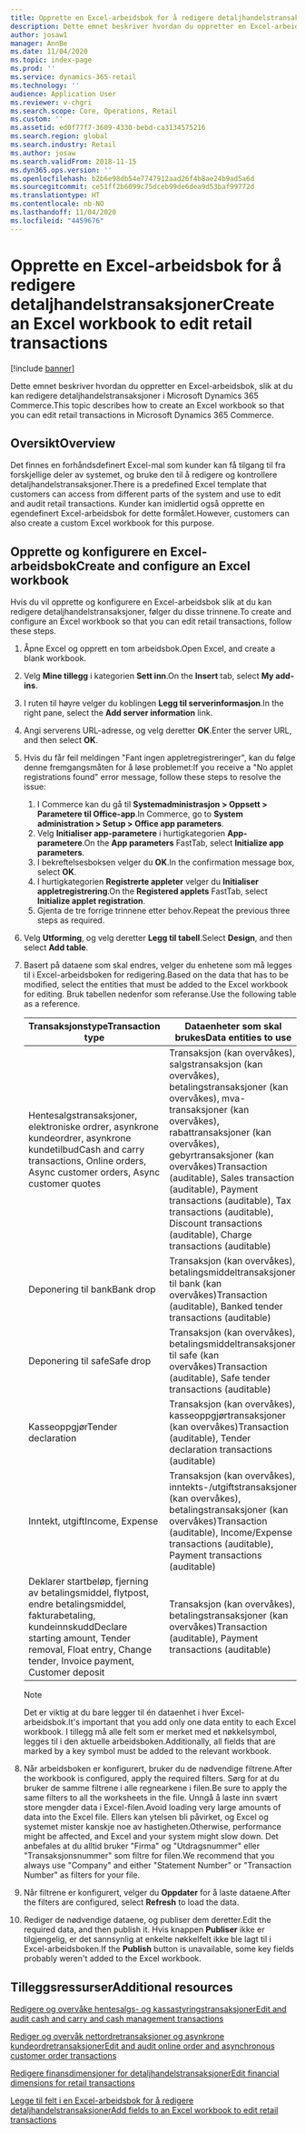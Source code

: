 ```yaml
---
title: Opprette en Excel-arbeidsbok for å redigere detaljhandelstransaksjoner
description: Dette emnet beskriver hvordan du oppretter en Excel-arbeidsbok, slik at du kan redigere detaljhandelstransaksjoner i Microsoft Dynamics 365 Commerce.
author: josaw1
manager: AnnBe
ms.date: 11/04/2020
ms.topic: index-page
ms.prod: ''
ms.service: dynamics-365-retail
ms.technology: ''
audience: Application User
ms.reviewer: v-chgri
ms.search.scope: Core, Operations, Retail
ms.custom: ''
ms.assetid: ed0f77f7-3609-4330-bebd-ca3134575216
ms.search.region: global
ms.search.industry: Retail
ms.author: josaw
ms.search.validFrom: 2018-11-15
ms.dyn365.ops.version: ''
ms.openlocfilehash: b2b6e98db54e7747912aad26f4b8ae24b9ad5a6d
ms.sourcegitcommit: ce51ff2b6099c75dceb99de6dea9d53baf99772d
ms.translationtype: HT
ms.contentlocale: nb-NO
ms.lasthandoff: 11/04/2020
ms.locfileid: "4459676"
---
```

# <a name="create-an-excel-workbook-to-edit-retail-transactions"></a><span data-ttu-id="19787-103">Opprette en Excel-arbeidsbok for å redigere detaljhandelstransaksjoner</span><span class="sxs-lookup"><span data-stu-id="19787-103">Create an Excel workbook to edit retail transactions</span></span>

[!include [banner](../includes/banner.md)]

<span data-ttu-id="19787-104">Dette emnet beskriver hvordan du oppretter en Excel-arbeidsbok, slik at du kan redigere detaljhandelstransaksjoner i Microsoft Dynamics 365 Commerce.</span><span class="sxs-lookup"><span data-stu-id="19787-104">This topic describes how to create an Excel workbook so that you can edit retail transactions in Microsoft Dynamics 365 Commerce.</span></span>

## <a name="overview"></a><span data-ttu-id="19787-105">Oversikt</span><span class="sxs-lookup"><span data-stu-id="19787-105">Overview</span></span>

<span data-ttu-id="19787-106">Det finnes en forhåndsdefinert Excel-mal som kunder kan få tilgang til fra forskjellige deler av systemet, og bruke den til å redigere og kontrollere detaljhandelstransaksjoner.</span><span class="sxs-lookup"><span data-stu-id="19787-106">There is a predefined Excel template that customers can access from different parts of the system and use to edit and audit retail transactions.</span></span> <span data-ttu-id="19787-107">Kunder kan imidlertid også opprette en egendefinert Excel-arbeidsbok for dette formålet.</span><span class="sxs-lookup"><span data-stu-id="19787-107">However, customers can also create a custom Excel workbook for this purpose.</span></span>

## <a name="create-and-configure-an-excel-workbook"></a><span data-ttu-id="19787-108">Opprette og konfigurere en Excel-arbeidsbok</span><span class="sxs-lookup"><span data-stu-id="19787-108">Create and configure an Excel workbook</span></span>

<span data-ttu-id="19787-109">Hvis du vil opprette og konfigurere en Excel-arbeidsbok slik at du kan redigere detaljhandelstransaksjoner, følger du disse trinnene.</span><span class="sxs-lookup"><span data-stu-id="19787-109">To create and configure an Excel workbook so that you can edit retail transactions, follow these steps.</span></span>

1. <span data-ttu-id="19787-110">Åpne Excel og opprett en tom arbeidsbok.</span><span class="sxs-lookup"><span data-stu-id="19787-110">Open Excel, and create a blank workbook.</span></span>
1. <span data-ttu-id="19787-111">Velg **Mine tillegg** i kategorien **Sett inn**.</span><span class="sxs-lookup"><span data-stu-id="19787-111">On the **Insert** tab, select **My add-ins**.</span></span>
1. <span data-ttu-id="19787-112">I ruten til høyre velger du koblingen **Legg til serverinformasjon**.</span><span class="sxs-lookup"><span data-stu-id="19787-112">In the right pane, select the **Add server information** link.</span></span>
1. <span data-ttu-id="19787-113">Angi serverens URL-adresse, og velg deretter **OK**.</span><span class="sxs-lookup"><span data-stu-id="19787-113">Enter the server URL, and then select **OK**.</span></span>
1. <span data-ttu-id="19787-114">Hvis du får feil meldingen "Fant ingen appletregistreringer", kan du følge denne fremgangsmåten for å løse problemet:</span><span class="sxs-lookup"><span data-stu-id="19787-114">If you receive a "No applet registrations found" error message, follow these steps to resolve the issue:</span></span>

    1. <span data-ttu-id="19787-115">I Commerce kan du gå til **Systemadministrasjon \> Oppsett \> Parametere til Office-app**.</span><span class="sxs-lookup"><span data-stu-id="19787-115">In Commerce, go to **System administration \> Setup \> Office app parameters**.</span></span>
    1. <span data-ttu-id="19787-116">Velg **Initialiser app-parametere** i hurtigkategorien **App-parametere**.</span><span class="sxs-lookup"><span data-stu-id="19787-116">On the **App parameters** FastTab, select **Initialize app parameters**.</span></span>
    1. <span data-ttu-id="19787-117">I bekreftelsesboksen velger du **OK**.</span><span class="sxs-lookup"><span data-stu-id="19787-117">In the confirmation message box, select **OK**.</span></span>
    1. <span data-ttu-id="19787-118">I hurtigkategorien **Registrerte appleter** velger du **Initialiser appletregistrering**.</span><span class="sxs-lookup"><span data-stu-id="19787-118">On the **Registered applets** FastTab, select **Initialize applet registration**.</span></span>
    1. <span data-ttu-id="19787-119">Gjenta de tre forrige trinnene etter behov.</span><span class="sxs-lookup"><span data-stu-id="19787-119">Repeat the previous three steps as required.</span></span>

1. <span data-ttu-id="19787-120">Velg **Utforming**, og velg deretter **Legg til tabell**.</span><span class="sxs-lookup"><span data-stu-id="19787-120">Select **Design**, and then select **Add table**.</span></span>
1. <span data-ttu-id="19787-121">Basert på dataene som skal endres, velger du enhetene som må legges til i Excel-arbeidsboken for redigering.</span><span class="sxs-lookup"><span data-stu-id="19787-121">Based on the data that has to be modified, select the entities that must be added to the Excel workbook for editing.</span></span> <span data-ttu-id="19787-122">Bruk tabellen nedenfor som referanse.</span><span class="sxs-lookup"><span data-stu-id="19787-122">Use the following table as a reference.</span></span>

    | <span data-ttu-id="19787-123">Transaksjonstype</span><span class="sxs-lookup"><span data-stu-id="19787-123">Transaction type</span></span> | <span data-ttu-id="19787-124">Dataenheter som skal brukes</span><span class="sxs-lookup"><span data-stu-id="19787-124">Data entities to use</span></span> |
    |------------------|----------------------|
    | <span data-ttu-id="19787-125">Hentesalgstransaksjoner, elektroniske ordrer, asynkrone kundeordrer, asynkrone kundetilbud</span><span class="sxs-lookup"><span data-stu-id="19787-125">Cash and carry transactions, Online orders, Async customer orders, Async customer quotes</span></span> | <span data-ttu-id="19787-126">Transaksjon (kan overvåkes), salgstransaksjon (kan overvåkes), betalingstransaksjoner (kan overvåkes), mva-transaksjoner (kan overvåkes), rabattransaksjoner (kan overvåkes), gebyrtransaksjoner (kan overvåkes)</span><span class="sxs-lookup"><span data-stu-id="19787-126">Transaction (auditable), Sales transaction (auditable), Payment transactions (auditable), Tax transactions (auditable), Discount transactions (auditable), Charge transactions (auditable)</span></span> |
    | <span data-ttu-id="19787-127">Deponering til bank</span><span class="sxs-lookup"><span data-stu-id="19787-127">Bank drop</span></span> | <span data-ttu-id="19787-128">Transaksjon (kan overvåkes), betalingsmiddeltransaksjoner til bank (kan overvåkes)</span><span class="sxs-lookup"><span data-stu-id="19787-128">Transaction (auditable), Banked tender transactions (auditable)</span></span> |
    | <span data-ttu-id="19787-129">Deponering til safe</span><span class="sxs-lookup"><span data-stu-id="19787-129">Safe drop</span></span> | <span data-ttu-id="19787-130">Transaksjon (kan overvåkes), betalingsmiddeltransaksjoner til safe (kan overvåkes)</span><span class="sxs-lookup"><span data-stu-id="19787-130">Transaction (auditable), Safe tender transactions (auditable)</span></span> |
    | <span data-ttu-id="19787-131">Kasseoppgjør</span><span class="sxs-lookup"><span data-stu-id="19787-131">Tender declaration</span></span> | <span data-ttu-id="19787-132">Transaksjon (kan overvåkes), kasseoppgjørtransaksjoner (kan overvåkes)</span><span class="sxs-lookup"><span data-stu-id="19787-132">Transaction (auditable), Tender declaration transactions (auditable)</span></span> |
    | <span data-ttu-id="19787-133">Inntekt, utgift</span><span class="sxs-lookup"><span data-stu-id="19787-133">Income, Expense</span></span> | <span data-ttu-id="19787-134">Transaksjon (kan overvåkes), inntekts-/utgiftstransaksjoner (kan overvåkes), betalingstransaksjoner (kan overvåkes)</span><span class="sxs-lookup"><span data-stu-id="19787-134">Transaction (auditable), Income/Expense transactions (auditable), Payment transactions (auditable)</span></span> |
    | <span data-ttu-id="19787-135">Deklarer startbeløp, fjerning av betalingsmiddel, flytpost, endre betalingsmiddel, fakturabetaling, kundeinnskudd</span><span class="sxs-lookup"><span data-stu-id="19787-135">Declare starting amount, Tender removal, Float entry, Change tender, Invoice payment, Customer deposit</span></span> | <span data-ttu-id="19787-136">Transaksjon (kan overvåkes), betalingstransaksjoner (kan overvåkes)</span><span class="sxs-lookup"><span data-stu-id="19787-136">Transaction (auditable), Payment transactions (auditable)</span></span> |

    > [!NOTE]
    > <span data-ttu-id="19787-137">Det er viktig at du bare legger til én dataenhet i hver Excel-arbeidsbok.</span><span class="sxs-lookup"><span data-stu-id="19787-137">It's important that you add only one data entity to each Excel workbook.</span></span> <span data-ttu-id="19787-138">I tillegg må alle felt som er merket med et nøkkelsymbol, legges til i den aktuelle arbeidsboken.</span><span class="sxs-lookup"><span data-stu-id="19787-138">Additionally, all fields that are marked by a key symbol must be added to the relevant workbook.</span></span>

1. <span data-ttu-id="19787-139">Når arbeidsboken er konfigurert, bruker du de nødvendige filtrene.</span><span class="sxs-lookup"><span data-stu-id="19787-139">After the workbook is configured, apply the required filters.</span></span> <span data-ttu-id="19787-140">Sørg for at du bruker de samme filtrene i alle regnearkene i filen.</span><span class="sxs-lookup"><span data-stu-id="19787-140">Be sure to apply the same filters to all the worksheets in the file.</span></span> <span data-ttu-id="19787-141">Unngå å laste inn svært store mengder data i Excel-filen.</span><span class="sxs-lookup"><span data-stu-id="19787-141">Avoid loading very large amounts of data into the Excel file.</span></span> <span data-ttu-id="19787-142">Ellers kan ytelsen bli påvirket, og Excel og systemet mister kanskje noe av hastigheten.</span><span class="sxs-lookup"><span data-stu-id="19787-142">Otherwise, performance might be affected, and Excel and your system might slow down.</span></span> <span data-ttu-id="19787-143">Det anbefales at du alltid bruker "Firma" og "Utdragsnummer" eller "Transaksjonsnummer" som filtre for filen.</span><span class="sxs-lookup"><span data-stu-id="19787-143">We recommend that you always use "Company" and either "Statement Number" or "Transaction Number" as filters for your file.</span></span>
1. <span data-ttu-id="19787-144">Når filtrene er konfigurert, velger du **Oppdater** for å laste dataene.</span><span class="sxs-lookup"><span data-stu-id="19787-144">After the filters are configured, select **Refresh** to load the data.</span></span>
1. <span data-ttu-id="19787-145">Rediger de nødvendige dataene, og publiser dem deretter.</span><span class="sxs-lookup"><span data-stu-id="19787-145">Edit the required data, and then publish it.</span></span> <span data-ttu-id="19787-146">Hvis knappen **Publiser** ikke er tilgjengelig, er det sannsynlig at enkelte nøkkelfelt ikke ble lagt til i Excel-arbeidsboken.</span><span class="sxs-lookup"><span data-stu-id="19787-146">If the **Publish** button is unavailable, some key fields probably weren't added to the Excel workbook.</span></span>

## <a name="additional-resources"></a><span data-ttu-id="19787-147">Tilleggsressurser</span><span class="sxs-lookup"><span data-stu-id="19787-147">Additional resources</span></span>

[<span data-ttu-id="19787-148">Redigere og overvåke hentesalgs- og kassastyringstransaksjoner</span><span class="sxs-lookup"><span data-stu-id="19787-148">Edit and audit cash and carry and cash management transactions</span></span>](edit-cash-trans.md)

[<span data-ttu-id="19787-149">Rediger og overvåk nettordretransaksjoner og asynkrone kundeordretransaksjoner</span><span class="sxs-lookup"><span data-stu-id="19787-149">Edit and audit online order and asynchronous customer order transactions</span></span>](edit-order-trans.md)

[<span data-ttu-id="19787-150">Redigere finansdimensjoner for detaljhandelstransaksjoner</span><span class="sxs-lookup"><span data-stu-id="19787-150">Edit financial dimensions for retail transactions</span></span>](edit-financial-dim.md)

[<span data-ttu-id="19787-151">Legge til felt i en Excel-arbeidsbok for å redigere detaljhandelstransaksjoner</span><span class="sxs-lookup"><span data-stu-id="19787-151">Add fields to an Excel workbook to edit retail transactions</span></span>](add-fields-excel.md)
